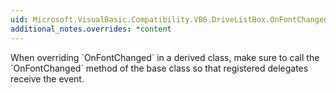 ```yaml
---
uid: Microsoft.VisualBasic.Compatibility.VB6.DriveListBox.OnFontChanged(System.EventArgs)
additional_notes.overrides: *content
---
```


<p>When overriding `OnFontChanged` in a derived class, make sure to call the `OnFontChanged` method of the base class so that registered delegates receive the event.</p>



